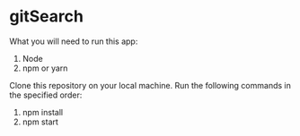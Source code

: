 # gitSearch

What you will need to run this app:

1. Node
2. npm or yarn

Clone this repository on your local machine.
Run the following commands in the specified order:

1. npm install
2. npm start
